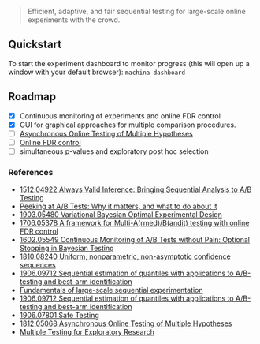 > Efficient, adaptive, and fair sequential testing for large-scale online experiments with the crowd.

## Quickstart

To start the experiment dashboard to monitor progress (this will open up a window with your default browser): `machina dashboard`

<!-- ![dashboard guide]() -->

## Roadmap

- [x] Continuous monitoring of experiments and online FDR control 
- [x] GUI for graphical approaches for multiple comparison procedures.
- [ ] [Asynchronous Online Testing of Multiple Hypotheses](https://arxiv.org/pdf/1812.05068.pdf)
- [ ] [Online FDR control](https://arxiv.org/pdf/1706.05378.pdf)
- [ ] simultaneous p-values and exploratory post hoc selection

### References

* [1512.04922 Always Valid Inference: Bringing Sequential Analysis to A/B Testing](https://arxiv.org/abs/1512.04922)
* [Peeking at A/B Tests: Why it matters, and what to do about it](https://www.kdd.org/kdd2017/papers/view/peeking-at-ab-tests-why-it-matters-and-what-to-do-about-it)
* [1903.05480 Variational Bayesian Optimal Experimental Design](https://arxiv.org/abs/1903.05480)
* [1706.05378 A framework for Multi-A(rmed)/B(andit) testing with online FDR control](https://arxiv.org/abs/1706.05378)
* [1602.05549 Continuous Monitoring of A/B Tests without Pain: Optional Stopping in Bayesian Testing](https://arxiv.org/abs/1602.05549)
* [1810.08240 Uniform, nonparametric, non-asymptotic confidence sequences](https://arxiv.org/abs/1810.08240)
* [1906.09712 Sequential estimation of quantiles with applications to A/B-testing and best-arm identification](https://arxiv.org/abs/1906.09712)
* [Fundamentals of large-scale sequential experimentation](http://stat.cmu.edu/~aramdas/kdd19/)
* [1906.09712 Sequential estimation of quantiles with applications to A/B-testing and best-arm identification](https://arxiv.org/abs/1906.09712)
* [1906.07801 Safe Testing](https://arxiv.org/abs/1906.07801)
* [1812.05068 Asynchronous Online Testing of Multiple Hypotheses](https://arxiv.org/abs/1812.05068)
* [Multiple Testing for Exploratory Research](https://projecteuclid.org/euclid.ss/1330437937)
